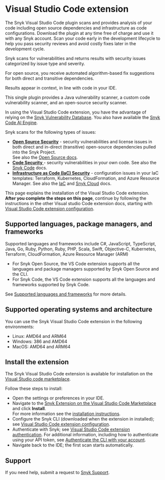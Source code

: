 # Visual Studio Code extension

The Snyk Visual Studio Code plugin scans and provides analysis of your code including open source dependencies and infrastructure as code configurations. Download the plugin at any time free of charge and use it with any Snyk account. Scan your code early in the development lifecycle to help you pass security reviews and avoid costly fixes later in the development cycle.

Snyk scans for vulnerabilities and returns results with security issues categorized by issue type and severity.

For open source, you receive automated algorithm-based fix suggestions for both direct and transitive dependencies.

Results appear in context, in line with code in your IDE.

This single plugin provides a Java vulnerability scanner, a custom code vulnerability scanner, and an open-source security scanner.

In using the Visual Studio Code extension, you have the advantage of relying on the [Snyk Vulnerability Database](https://security.snyk.io/). You also have available the [Snyk Code AI Engine](https://docs.snyk.io/products/snyk-code/introducing-snyk-code/key-features/ai-engine).

Snyk scans for the following types of issues:

* [**Open Source Security**](https://snyk.io/product/open-source-security-management/) - security vulnerabilities and license issues in both direct and in-direct (transitive) open-source dependencies pulled into the Snyk Project.\
  See also the [Open Source docs](https://docs.snyk.io/products/snyk-open-source).
* [**Code Security** ](https://snyk.io/product/snyk-code/)- security vulnerabilities in your own code. See also the [Snyk Code](../../../scan-application-code/snyk-code/) docs.
* [**Infrastructure as Code (IaC) Security**](https://snyk.io/product/infrastructure-as-code-security/) - configuration issues in your IaC templates: Terraform, Kubernetes, CloudFormation, and Azure Resource Manager. See also the [IaC](https://docs.snyk.io/products/snyk-infrastructure-as-code) and [Snyk Cloud](https://docs.snyk.io/products/snyk-cloud) docs.

This page explains the installation of the Visual Studio Code extension. **After you complete the steps on this page**, continue by following the instructions in the other Visual studio Code extension docs, starting with [Visual Studio Code extension configuration](visual-studio-code-extension-configuration.md).

## Supported languages, package managers, and frameworks

Supported languages and frameworks include C#, JavaScript, TypeScript, Java, Go, Ruby, Python, Ruby, PHP, Scala, Swift, Objective-C, Kubernetes, Terraform, CloudFormation, Azure Resource Manager (ARM)

* For Snyk Open Source, the VS Code extension supports all the languages and package managers supported by Snyk Open Source and the CLI.
* For Snyk Code, the VS Code extension supports all the languages and frameworks supported by Snyk Code.

See [Supported languages and frameworks](../../../scan-applications/supported-languages-and-frameworks/) for more details.

## Supported operating systems and architecture

You can use the Snyk Visual Studio Code extension in the following environments:

* Linux: AMD64 and ARM64
* Windows: 386 and AMD64
* MacOS: AMD64 and ARM64

## Install the extension

The Snyk Visual Studio Code extension is available for installation on the [Visual Studio code marketplace](https://marketplace.visualstudio.com/items?itemName=snyk-security.snyk-vulnerability-scanner).

Follow these steps to install:

* Open the settings or preferences in your IDE.
* Navigate to the [Snyk Extension on the Visual Studio Code Marketplace](https://marketplace.visualstudio.com/items?itemName=snyk-security.snyk-vulnerability-scanner) and click **Install**.\
  For more information see the [installation instructions](https://code.visualstudio.com/docs/editor/extension-marketplace#\_install-an-extension).
* Configure the Snyk CLI (downloaded when the extension in installed); see [Visual Studio Code extension configuration](https://docs.snyk.io/ide-tools/visual-studio-code-extension-for-snyk-code/visual-studio-code-extension-configuration).
* Authenticate with Snyk; see [Visual Studio Code extension authentication](visual-studio-code-extension-authentication.md). For additional information, including how to authenticate using your API token, see [Authenticate the CLI with your account](../../../snyk-cli/authenticate-the-cli-with-your-account.md).
* Navigate back to the IDE; the first scan starts automatically.

## Support

If you need help, submit a request to [Snyk Support](https://support.snyk.io/hc/en-us/requests/new).
